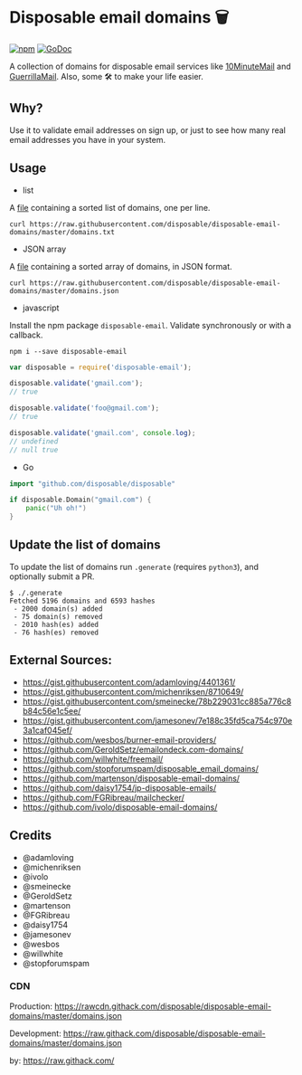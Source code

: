 # Disposable email domains 🗑

[![npm](https://badge.fury.io/js/disposable-email.svg)](https://www.npmjs.com/package/disposable-email)
[![GoDoc](https://godoc.org/github.com/disposable/disposable?status.svg)](https://godoc.org/github.com/disposable/disposable)

A collection of domains for disposable email services like [10MinuteMail](http://10minutemail.com) and [GuerrillaMail](https://www.guerrillamail.com). Also, some 🛠 to make your life easier.

## Why?

Use it to validate email addresses on sign up, or just to see how many real email addresses you have in your system.

## Usage

* list

A [file](https://raw.githubusercontent.com/disposable/disposable-email-domains/master/domains.txt)
containing a sorted list of domains, one per line.

```shell
curl https://raw.githubusercontent.com/disposable/disposable-email-domains/master/domains.txt
```

* JSON array

A [file](https://raw.githubusercontent.com/disposable/disposable-email-domains/master/domains.json)
containing a sorted array of domains, in JSON format.

```shell
curl https://raw.githubusercontent.com/disposable/disposable-email-domains/master/domains.json
```

* javascript

Install the npm package `disposable-email`. Validate synchronously or with a callback.

```shell
npm i --save disposable-email
```

```javascript
var disposable = require('disposable-email');

disposable.validate('gmail.com');
// true

disposable.validate('foo@gmail.com');
// true

disposable.validate('gmail.com', console.log);
// undefined
// null true
```

* Go

```go
import "github.com/disposable/disposable"

if disposable.Domain("gmail.com") {
    panic("Uh oh!")
}
```

## Update the list of domains

To update the list of domains run `.generate` (requires `python3`), and optionally submit a PR.

```shell
$ ./.generate
Fetched 5196 domains and 6593 hashes
 - 2000 domain(s) added
 - 75 domain(s) removed
 - 2010 hash(es) added
 - 76 hash(es) removed
```

## External Sources:
- https://gist.githubusercontent.com/adamloving/4401361/
- https://gist.githubusercontent.com/michenriksen/8710649/
- https://gist.githubusercontent.com/smeinecke/78b229031cc885a776c8b84c56e1c5ee/
- https://gist.githubusercontent.com/jamesonev/7e188c35fd5ca754c970e3a1caf045ef/
- https://github.com/wesbos/burner-email-providers/
- https://github.com/GeroldSetz/emailondeck.com-domains/
- https://github.com/willwhite/freemail/
- https://github.com/stopforumspam/disposable_email_domains/
- https://github.com/martenson/disposable-email-domains/
- https://github.com/daisy1754/jp-disposable-emails/
- https://github.com/FGRibreau/mailchecker/
- https://github.com/ivolo/disposable-email-domains/


## Credits

- @adamloving
- @michenriksen
- @ivolo
- @smeinecke
- @GeroldSetz
- @martenson
- @FGRibreau
- @daisy1754
- @jamesonev
- @wesbos
- @willwhite
- @stopforumspam

### CDN

Production: https://rawcdn.githack.com/disposable/disposable-email-domains/master/domains.json

Development: https://raw.githack.com/disposable/disposable-email-domains/master/domains.json

by: https://raw.githack.com/
